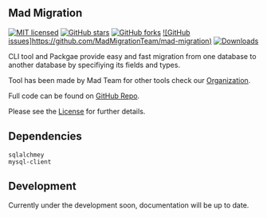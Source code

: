 ## Mad Migration

[![MIT licensed](https://github.com/MadMigrationTeam/mad-migration)](https://raw.githubusercontent.com/marlin-dev/startapp/master/LICENSE)
[![GitHub stars](https://github.com/MadMigrationTeam/mad-migration.svg)](https://github.com/marlin-dev/startapp/stargazers)
[![GitHub forks](https://github.com/MadMigrationTeam/mad-migration.svg)](https://github.com/marlin-dev/startapp/network)
[![GitHub issues]https://github.com/MadMigrationTeam/mad-migration)](https://github.com/marlin-dev/startapp/issues)
[![Downloads](https://pepy.tech/badge/mad-migration)](https://pepy.tech/project/startapp)


CLI tool and Packgae provide easy and fast migration from one database to another database by specifiying its fields and types. 

Tool has been made by Mad Team for other tools check our [Organization](https://github.com/MadMigrationTeam).

Full code can be found on [GitHub Repo](https://github.com/MadMigrationTeam/mad-migration).


Please see the [License](license.md) for further details.


## Dependencies

    sqlalchmey
    mysql-client
    

## Development

Currently under the development soon, documentation will be up to date.